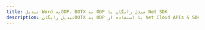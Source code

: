 ---title: تبدیل Word بهODP، DOTX به ODP مبدل رایگان یا Net SDKdescription: تبدیل رایگانDOTX به ODP با استفاده از Net Cloud APIs & SDK. همچنین اسناد Microsoft Word و OpenOffice را در Cloud ایجاد، ویرایش و رندر کنید.---